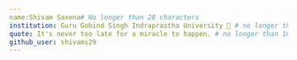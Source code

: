 ```yaml
---
name:Shivam Saxena# No longer than 28 characters
institution: Guru Gobind Singh Indraprastha University 🚩 # no longer than 58 characters
quote: It's never too late for a miracle to happen. # no longer than 100 characters, avoid using quotes(") to guarantee the format remains the same.
github_user: shivams29
---
```

